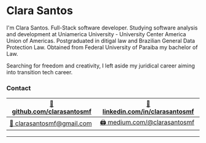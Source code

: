 # Clara Santos

I'm Clara Santos. Full-Stack software developer. Studying software analysis and development at Uniamerica University - University Center America Union of Americas. Postgraduated in ditigal law and Brazilian General Data Protection Law. Obtained from Federal University of Paraiba my bachelor of Law. 

Searching for freedom and creativity, I left aside my juridical career aiming into transition tech career.

### **Contact**

| [👾 github.com/clarasantosmf](https://github.com/ClaraSantosmf)| [🔗 linkedin.com/in/clarasantosmf](https://www.linkedin.com/in/clarasantosmf/) |
|----|----|
| [📧 clarasantosmf@gmail.com](mailto:clarasantosmf@gmail.com) | [🖨️ medium.com/@clarasantosmf](https://medium.com/@clarasantosmf)

---